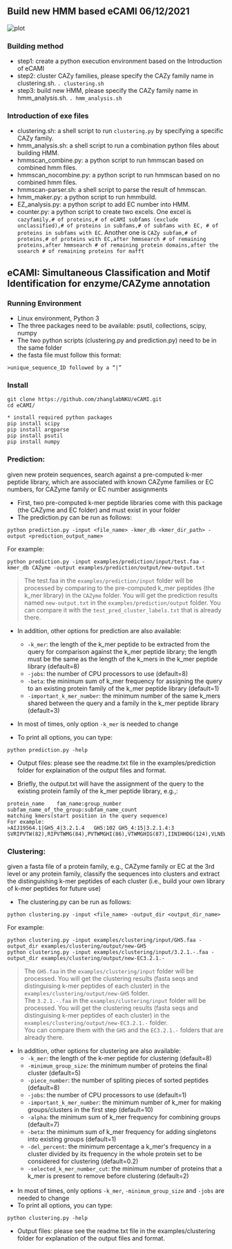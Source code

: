 ## Build new HMM based eCAMI 06/12/2021
![plot](./flowchart.png)

### Building method
* step1: create a python execution environment based on the Introduction of eCAMI
* step2: cluster CAZy families, please specify the CAZy family name in clustering.sh.
`. clustering.sh`
* step3: build new HMM, please specify the CAZy family name in hmm_analysis.sh.
`. hmm_analysis.sh`

### Introduction of exe files 
* clustering.sh: a shell script to run `clustering.py` by specifying a specific CAZy family.
* hmm_analysis.sh: a shell script to run a combination python files about building HMM.
* hmmscan_combine.py: a python script to run hmmscan based on combined hmm files.
* hmmscan_nocombine.py: a python script to run hmmscan based on no combined hmm files.
* hmmscan-parser.sh: a shell script to parse the result of hmmscan.
* hmm_maker.py: a python script to run hmmbuild.
* EZ_analysis.py: a python script to add EC number into HMM.
* counter.py: a python script to create two excels. One excel is `cazyfamily,# of proteins,# of eCAMI subfams (exclude unclassified),# of proteins in subfams,# of subfams with EC, # of proteins in subfams with EC`. Another one is `CAZy subfam,# of proteins,# of proteins with EC,after hmmsearch # of remaining proteins,after hmmsearch # of remaining protein domains,after the usearch # of remaining proteins for mafft`

## eCAMI: Simultaneous Classification and Motif Identification for enzyme/CAZyme annotation<br>
### Running Environment<br>
* Linux environment, Python 3<br>
* The three packages need to be available: psutil, collections, scipy, numpy<br>
* The two python scripts (clustering.py and prediction.py) need to be in the same folder<br>
* the fasta file must follow this format:
```
>unique_sequence_ID followed by a “|” 
```
### Install<br>
```
git clone https://github.com/zhanglabNKU/eCAMI.git
cd eCAMI/

* install required python packages
pip install scipy
pip install argparse
pip install psutil
pip install numpy

```
### Prediction: 
given new protein sequences, search against a pre-computed k-mer peptide library, which are associated with known CAZyme families or EC numbers, for CAZyme family or EC number assignments<br>
* First, two pre-computed k-mer peptide libraries come with this package (the CAZyme and EC folder) and must exist in your folder<br>
* The prediction.py can be run as follows:<br>
```
python prediction.py -input <file_name> -kmer_db <kmer_dir_path> -output <prediction_output_name>
```
For example:
```
python prediction.py -input examples/prediction/input/test.faa -kmer_db CAZyme -output examples/prediction/output/new-output.txt
```
> The test.faa in the `examples/prediction/input` folder will be processed by comparing to the pre-computed k_mer peptides (the k_mer library) in the `CAZyme` folder. You will get the prediction results named `new-output.txt` in the `examples/prediction/output` folder. You can compare it with the `test_pred_cluster_labels.txt` that is already there.<br>
* In addition, other options for prediction are also available:<br>
  * `-k_mer`: the length of the k_mer peptide to be extracted from the query for comparison against the k_mer peptide library; the length must be the same as the length of the k_mers in the k_mer peptide library (default=8) <br>
  * `-jobs`: the number of CPU processors to use (default=8) <br>
  * `-beta`: the minimum sum of k_mer frequency for assigning the query to an existing protein family of the k_mer peptide library (default=1) <br>
  * `-important_k_mer_number`: the minimum number of the same k_mers shared between the query and a family in the k_mer peptide library (default=3)  <br>

* In most of times, only option `-k_mer` is needed to change<br>
* To print all options, you can type:<br>
```
python prediction.py -help
```
* Output files: please see the readme.txt file in the examples/prediction folder for explaination of the output files and format. <br>

* Briefly, the output.txt will have the assignment of the query to the existing protein family of the k_mer peptide library, e.g.,:<br>
```
protein_name    fam_name:group_number    subfam_name_of_the_group:subfam_name_count
matching kmers(start position in the query sequence)
For example:
>AIJ19564.1|GH5_4|3.2.1.4	GH5:102	GH5_4:15|3.2.1.4:3
SVRIPVTW(82),RIPVTWMG(84),PVTWMGHI(86),VTWMGHIG(87),IINIHHDG(124),VLNEWNQV(210),NRLMVAVH(259),
```

### Clustering: 
given a fasta file of a protein family, e.g., CAZyme family or EC at the 3rd level or any protein family, classify the sequences into clusters and extract the distinguishing k-mer peptides of each cluster (i.e., build your own library of k-mer peptides for future use) <br>
* The clustering.py can be run as follows:<br>
```
python clustering.py -input <file_name> -output_dir <output_dir_name>
```
For example:
```
python clustering.py -input examples/clustering/input/GH5.faa -output_dir examples/clustering/output/new-GH5
python clustering.py -input examples/clustering/input/3.2.1.-.faa -output_dir examples/clustering/output/new-EC3.2.1.-
```
> The `GH5.faa` in the `examples/clustering/input` folder will be processed. You will get the clustering results (fasta seqs and distinguising k-mer peptides of each cluster) in the `examples/clustering/output/new-GH5` folder.<br>
> The `3.2.1.-.faa` in the `examples/clustering/input` folder will be processed. You will get the clustering results (fasta seqs and distinguising k-mer peptides of each cluster) in the `examples/clustering/output/new-EC3.2.1.-` folder.<br>
> You can compare them with the `GH5` and the `EC3.2.1.-` folders that are already there.

* In addition, other options for clustering are also available:<br>
  * `-k_mer`: the length of the k-mer peptide for clustering (default=8) <br>
  * `-minimum_group_size`: the minimum number of proteins the final cluster (default=5)<br>
  * `-piece_number`: the number of spliting pieces of sorted peptides (default=8)<br>
  * `-jobs`: the number of CPU processors to use (default=1) <br>
  * `-important_k_mer_number`: the minimum number of k_mer for making groups/clusters in the first step (default=10) <br>
  * `-alpha`: the minimum sum of k_mer frequency for combining groups (default=7) <br>
  * `-beta`: the minimum sum of k_mer frequency for adding singletons into existing groups (default=1) <br>
  * `-del_percent`: the minimum percentage a k_mer's frequency in a cluster divided by its frequency in the whole protein set to be considered for clustering (default=0.2) <br>
  * `-selected_k_mer_number_cut`: the minimum number of proteins that a k_mer is present to remove before clustering (default=2) <br><br>
* In most of times, only options `-k_mer`, `-minimum_group_size` and `-jobs` are needed to change<br>
* To print all options, you can type:<br>
```
python clustering.py -help
```
* Output files: please see the readme.txt file in the examples/clustering folder for explanation of the output files and format. <br><br><br>


